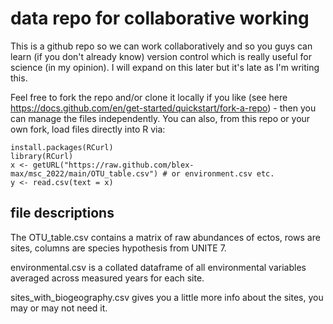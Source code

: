 # data repo for collaborative working

This is a github repo so we can work collaboratively and so you guys can learn (if you don't already know) version control which is really useful for science (in my opinion). I will expand on this later but it's late as I'm writing this.

Feel free to fork the repo and/or clone it locally if you like (see here https://docs.github.com/en/get-started/quickstart/fork-a-repo) - then you can manage the files independently. You can also, from this repo or your own fork, load files directly into R via: 
```
install.packages(RCurl)
library(RCurl)
x <- getURL("https://raw.github.com/blex-max/msc_2022/main/OTU_table.csv") # or environment.csv etc.
y <- read.csv(text = x)
```


## file descriptions

The OTU_table.csv contains a matrix of raw abundances of ectos, rows are sites, columns are species hypothesis from UNITE 7.

environmental.csv is a collated dataframe of all environmental variables averaged across measured years for each site.

sites_with_biogeography.csv gives you a little more info about the sites, you may or may not need it.  
